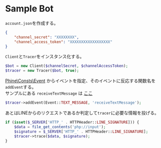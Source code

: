# Sample Bot

`account.json`を作成する。
```json
{
    "channel_secret": "XXXXXXXX",
    "channel_access_token": "XXXXXXXXXXXXXXXXXX"
}
```

`Client`と`Tracer`をインスタンス化する。
```php
$bot = new Client($channelSecret, $channelAccessToken);
$tracer = new Tracer($bot, true);
```

[Phine\Consts\Event](../src/Phine/Consts/Event.php) からイベントを指定、そのイベントに反応する関数名を`addEvent`する。  
サンプルにある `receiveTextMessage` は [ここ](./op/RecieveText.php)
```php
$tracer->addEvent(Event::TEXT_MESSAGE, 'receiveTextMessage');
```

あとはLINEからのリクエストであるか判定して`tracer`に必要な情報を投げる。
```php
if (isset($_SERVER['HTTP_' . HTTPHeader::LINE_SIGNATURE])) {
    $data = file_get_contents('php://input');
    $signature = $_SERVER['HTTP_' . HTTPHeader::LINE_SIGNATURE];
    $tracer->trace($data, $signature);
}
```
